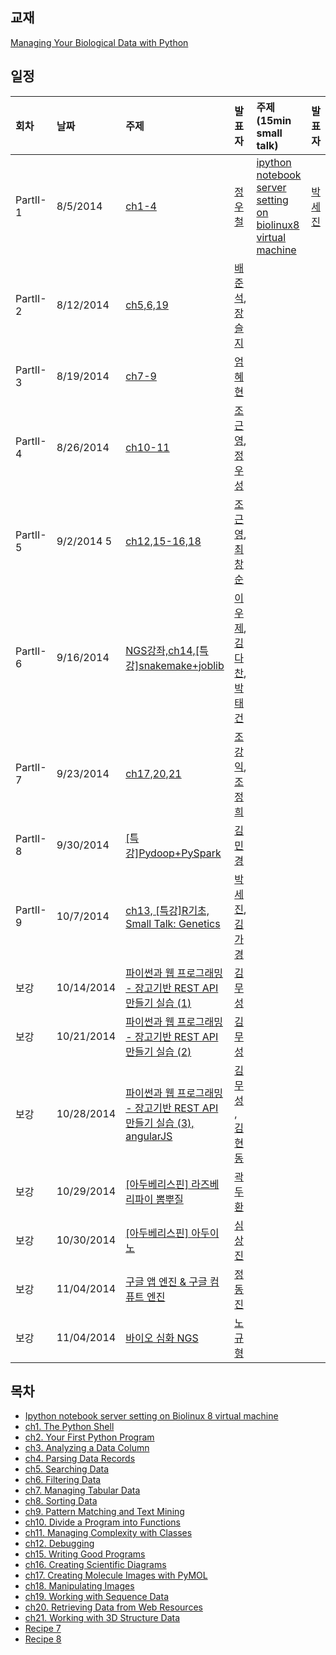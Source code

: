 
## 교재
[Managing Your Biological Data with Python](http://www.crcpress.com/product/isbn/9781439880937)

## 일정
|회차	    |날짜	   |주제	                                                    |발표자	|주제 (15min small talk)           | 발표자  |
|:---	    |:---	   |:---	                                                    |:---	|:---                              |:---  |
|PartII-1    |8/5/2014  |[ch1-4](d01.md) 	    | [정우철](https://www.facebook.com/juczest) |   [ipython notebook server setting on biolinux8 virtual machine ](d01.md#2._Ipython_notebook_server_setting_on_Biolinux_8_virtual_machine) | [박세진](https://www.facebook.com/sejin.park.794) |
|PartII-2    |8/12/2014  |[ch5,6,19](d02.md)  | [배준석](https://www.facebook.com/PeterJSBae), [장슬지](https://www.facebook.com/seulji.chang.5)  |  |  |
|PartII-3    |8/19/2014  |[ch7-9](d03.md)  | [엄혜현](https://www.facebook.com/hyehyeon.eum) |  |  |
|PartII-4    |8/26/2014  |[ch10-11](d04.md)  | [조근영](https://www.facebook.com/re4lfl0w),  [정우성](https://www.facebook.com/woosung.chung.52)  |  |  |
|PartII-5    |9/2/2014   5|[ch12,15-16,18](d05.md)  | [조근영](https://www.facebook.com/re4lfl0w),[최창순](https://www.facebook.com/changsoon.choi.3) |  |  |
|PartII-6    |9/16/2014  |[NGS강좌,ch14,[특강]snakemake+joblib](d06.md)  | [이우제](https://www.facebook.com/profile.php?id=100005562469324), [김다찬](https://www.facebook.com/dachan.kim.1), [박태건](https://www.facebook.com/xarus01) |  |  |
|PartII-7    |9/23/2014  |[ch17,20,21](d07.md)  | [조강익](https://www.facebook.com/kangik), [조정희](https://www.facebook.com/jeonghee.jo.37)  |  |  |
|PartII-8    |9/30/2014  |[[특강]Pydoop+PySpark](d08.md)  | [김민경](https://www.facebook.com/mk.kim.904) |  |  |
|PartII-9    |10/7/2014  |[ch13, [특강]R기초, Small Talk: Genetics](d09.md)  | [박세진](https://www.facebook.com/sejin.park.794), [김가경](https://www.facebook.com/irobii) |  |  |
|보강   |10/14/2014  | [파이썬과 웹 프로그래밍 - 장고기반  REST API 만들기 실습 (1)](d10.md) | [김무성](https://www.facebook.com/moodern) |  |  |
|보강   |10/21/2014  | [파이썬과 웹 프로그래밍 - 장고기반  REST API 만들기 실습 (2)](d11.md) | [김무성](https://www.facebook.com/moodern) |  |  |
|보강   |10/28/2014  | [파이썬과 웹 프로그래밍 - 장고기반  REST API 만들기 실습 (3), angularJS](d12.md) | [김무성](https://www.facebook.com/moodern) , [김현동](https://www.facebook.com/haydnhkim) |  |  |
|보강   |10/29/2014  | [[아두베리스핀] 라즈베리파이 뽐뿌질](d13.md)| [곽두환](https://www.facebook.com/kozazz) |  |  |
|보강   |10/30/2014  | [[아두베리스핀] 아두이노](d14.md)| [심상진](https://www.facebook.com/sangjin.sim.7) |  |  |
|보강   |11/04/2014  | [구글 앱 엔진 & 구글 컴퓨트 엔진](d15.md) | [정동진](https://www.facebook.com/profile.php?id=100001321343782) |  |  |
|보강   |11/04/2014  | [바이오 심화 NGS](d16.md) | [노규형](https://www.facebook.com/kyoohyoung.rho) |  |  |


## 목차
  * [Ipython notebook server setting on Biolinux 8 virtual machine](/doc/part2/d01.md#2._Ipython_notebook_server_setting_on_Biolinux_8_virtual_machine)
  * [ch1. The Python Shell](d01.md#1._Managing_Your_Biological_Data_with_Python)
  * [ch2. Your First Python Program](d01.md#1._Managing_Your_Biological_Data_with_Python)
  * [ch3. Analyzing a Data Column](d01.md#1._Managing_Your_Biological_Data_with_Python)
  * [ch4. Parsing Data Records](d01.md#1._Managing_Your_Biological_Data_with_Python)
  * [ch5. Searching Data](d02.md)
  * [ch6. Filtering Data](d02.md)
  * [ch7. Managing Tabular Data](d03.md)
  * [ch8. Sorting Data](d03.md)
  * [ch9. Pattern Matching and Text Mining](d03.md)
  * [ch10. Divide a Program into Functions](d04.md)
  * [ch11. Managing Complexity with Classes](d04.md)
  * [ch12. Debugging](d05.md)
  * [ch15. Writing Good Programs](d05.md)
  * [ch16. Creating Scientific Diagrams](d05.md)
  * [ch17. Creating Molecule Images with PyMOL](d07.md)
  * [ch18. Manipulating Images](d05.md)
  * [ch19. Working with Sequence Data](d02.md)
  * [ch20. Retrieving Data from Web Resources](d07.md)
  * [ch21. Working with 3D Structure Data](d07.md)
  * [Recipe 7](d02.md)
  * [Recipe 8](d05.md)
